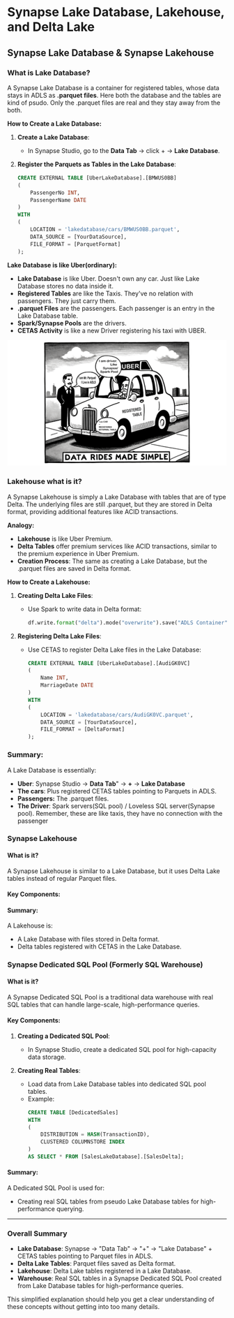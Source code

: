 # Synapse Lake Database, Lakehouse, and Delta Lake

## Synapse Lake Database & Synapse Lakehouse

### What is Lake Database?

A Synapse Lake Database is a container for registered tables, whose  data stays in ADLS as **.parquet files**. Here both the database and the tables are kind of psudo. Only the .parquet files are real and they stay  away from the both.

**How to Create a Lake Database:**
1. **Create a Lake Database**:
   - In Synapse Studio, go to the **Data Tab** -> click + -> **Lake Database**.
   
2. **Register the Parquets as Tables in the Lake Database**:
   ```sql
   CREATE EXTERNAL TABLE [UberLakeDatabase].[BMWUS0BB]
   (
       PassengerNo INT,
       PassengerName DATE
   )
   WITH
   (
       LOCATION = 'lakedatabase/cars/BMWUS0BB.parquet',
       DATA_SOURCE = [YourDataSource],
       FILE_FORMAT = [ParquetFormat]
   );
   ```

**Lake Database is like Uber(ordinary):**

- **Lake Database** is like Uber. Doesn't own any car. Just like Lake Database stores no data inside it.
- **Registered Tables** are like the Taxis. They've no relation with passengers. They just carry them.
- **.parquet Files** are the passengers. Each passenger is an entry in the Lake Database table.
- **Spark/Synapse Pools** are the drivers.
- **CETAS Activity** is like a new Driver registering his taxi with UBER.

![alt text](uber66.png)

### Lakehouse what is it?

A Synapse Lakehouse is simply a Lake Database with tables that are of type Delta. The underlying files are still .parquet, but they are stored in Delta format, providing additional features like ACID transactions.

**Analogy:**
- **Lakehouse** is like Uber Premium.
- **Delta Tables** offer premium services like ACID transactions, similar to the premium experience in Uber Premium.
- **Creation Process**: The same as creating a Lake Database, but the .parquet files are saved in Delta format.

**How to Create a Lakehouse:**

1. **Creating Delta Lake Files**:
   - Use Spark to write data in Delta format:
     ```python
     df.write.format("delta").mode("overwrite").save("ADLS Container")
     ```

2. **Registering Delta Lake Files**:
   - Use CETAS to register Delta Lake files in the Lake Database:
     ```sql
     CREATE EXTERNAL TABLE [UberLakeDatabase].[AudiGK0VC]
     (
         Name INT,
         MarriageDate DATE
     )
     WITH
     (
         LOCATION = 'lakedatabase/cars/AudiGK0VC.parquet',
         DATA_SOURCE = [YourDataSource],
         FILE_FORMAT = [DeltaFormat]
     );
     ```


### Summary:
A Lake Database is essentially:
- **Uber**: Synapse Studio -> **Data Tab**" -> **+** -> **Lake Database**
- **The cars**: Plus registered CETAS tables pointing to Parquets in ADLS.
- **Passengers:** The .parquet files.
- **The Driver**: Spark servers(SQL pool) / Loveless SQL server(Synapse pool). Remember, these are like taxis, they have no connection with the passenger

### Synapse Lakehouse

#### What is it?
A Synapse Lakehouse is similar to a Lake Database, but it uses Delta Lake tables instead of regular Parquet files.

#### Key Components:


#### Summary:
A Lakehouse is:
- A Lake Database with files stored in Delta format.
- Delta tables registered with CETAS in the Lake Database.


### Synapse Dedicated SQL Pool (Formerly SQL Warehouse)

#### What is it?
A Synapse Dedicated SQL Pool is a traditional data warehouse with real SQL tables that can handle large-scale, high-performance queries.

#### Key Components:
1. **Creating a Dedicated SQL Pool**:
   - In Synapse Studio, create a dedicated SQL pool for high-capacity data storage.

2. **Creating Real Tables**:
   - Load data from Lake Database tables into dedicated SQL pool tables.
   - Example:
     ```sql
     CREATE TABLE [DedicatedSales]
     WITH
     (
         DISTRIBUTION = HASH(TransactionID),
         CLUSTERED COLUMNSTORE INDEX
     )
     AS SELECT * FROM [SalesLakeDatabase].[SalesDelta];
     ```

#### Summary:
A Dedicated SQL Pool is used for:
- Creating real SQL tables from pseudo Lake Database tables for high-performance querying.

---

### Overall Summary

- **Lake Database**: Synapse -> "Data Tab" -> "+" -> "Lake Database" + CETAS tables pointing to Parquet files in ADLS.
- **Delta Lake Tables**: Parquet files saved as Delta format.
- **Lakehouse**: Delta Lake tables registered in a Lake Database.
- **Warehouse**: Real SQL tables in a Synapse Dedicated SQL Pool created from Lake Database tables for high-performance queries.

This simplified explanation should help you get a clear understanding of these concepts without getting into too many details.